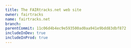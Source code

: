 ```yaml
---
title: The FAIRtracks.net web site
owner: fairtracks
name: fairtracks.net
branch:
parentCommit: 11c06d4b4ec9e593500ad0aa941e9bdd83dbf872
includeInDev: true
includeInProd: true
---
```

